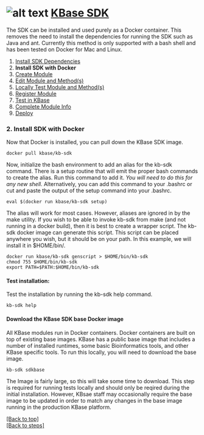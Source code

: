 # <A NAME="top"></A>![alt text](https://avatars2.githubusercontent.com/u/1263946?v=3&s=84 "KBase") [KBase SDK](../README.md)

The SDK can be installed and used purely as a Docker container.  This removes the need to install the dependencies for running the SDK such as Java and ant.  Currently this method is only supported with a bash shell and has been tested on Docker for Mac
and Linux.

1. [Install SDK Dependencies](kb_sdk_dependencies.md)
2. **Install SDK with Docker**
3. [Create Module](kb_sdk_create_module.md)
4. [Edit Module and Method(s)](kb_sdk_edit_module.md)
5. [Locally Test Module and Method(s)](kb_sdk_local_test_module.md)
6. [Register Module](kb_sdk_register_module.md)
7. [Test in KBase](kb_sdk_test_in_kbase.md)
8. [Complete Module Info](kb_sdk_complete_module_info.md)
9. [Deploy](kb_sdk_deploy.md)


### 2. Install SDK with Docker

Now that Docker is installed, you can pull down the KBase SDK image.

    docker pull kbase/kb-sdk

Now, initialize the bash environment to add an alias for the kb-sdk command.  There is a setup routine that will
emit the proper bash commands to create the alias.  Run this command to add it.  *You will need to do this for
any new shell.*  Alternatively, you can add this command to your .bashrc or cut and paste the output of the
setup command into your .bashrc.

    eval $(docker run kbase/kb-sdk setup)

The alias will work for most cases.  However, aliases are ignored in by the make utility.  If you wish to be
able to invoke kb-sdk from make (and not running in a docker build), then it is best to create a wrapper script.
The kb-sdk docker image can generate this script.  This script can be placed anywhere you wish, but it should be
on your path.  In this example, we will install it in $HOME/bin/.

    docker run kbase/kb-sdk genscript > $HOME/bin/kb-sdk
    chmod 755 $HOME/bin/kb-sdk
    export PATH=$PATH:$HOME/bin/kb-sdk

#### Test installation:

Test the installation by running the kb-sdk help command.

    kb-sdk help

#### Download the KBase SDK base Docker image

All KBase modules run in Docker containers.  Docker containers are built on top of existing base images.  KBase has 
a public base image that includes a number of installed runtimes, some basic Bioinformatics tools, and other KBase 
specific tools.  To run this locally, you will need to download the base image.

    kb-sdk sdkbase

The Image is fairly large, so this will take some time to download.  This step is required for running tests locally and
should only be reqired during the initial installation.  However, KBsae staff may occasionally require the base image
to be updated in order to match any changes in the base image running in the production KBase platform.

[\[Back to top\]](#top)<br>
[\[Back to steps\]](../README.md#steps)
